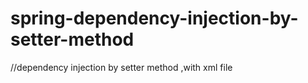 # spring-dependency-injection-by-setter-method
//dependency injection by setter method ,with xml file

